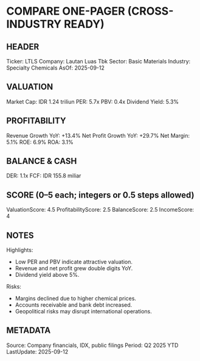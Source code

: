 # COMPARE ONE-PAGER (CROSS-INDUSTRY READY)

## HEADER
Ticker: LTLS
Company: Lautan Luas Tbk
Sector: Basic Materials
Industry: Specialty Chemicals
AsOf: 2025-09-12

## VALUATION
Market Cap: IDR 1.24 triliun
PER: 5.7x
PBV: 0.4x
Dividend Yield: 5.3%

## PROFITABILITY
Revenue Growth YoY: +13.4%
Net Profit Growth YoY: +29.7%
Net Margin: 5.1%
ROE: 6.9%
ROA: 3.1%

## BALANCE & CASH
DER: 1.1x
FCF: IDR 155.8 miliar

## SCORE (0–5 each; integers or 0.5 steps allowed)
ValuationScore: 4.5
ProfitabilityScore: 2.5
BalanceScore: 2.5
IncomeScore: 4

## NOTES
Highlights:
- Low PER and PBV indicate attractive valuation.
- Revenue and net profit grew double digits YoY.
- Dividend yield above 5%.

Risks:
- Margins declined due to higher chemical prices.
- Accounts receivable and bank debt increased.
- Geopolitical risks may disrupt international operations.

## METADATA
Source: Company financials, IDX, public filings
Period: Q2 2025 YTD
LastUpdate: 2025-09-12